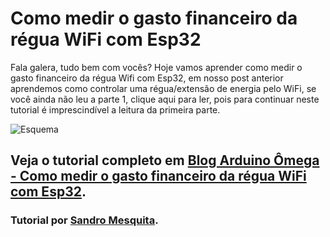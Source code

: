 # Como medir o gasto financeiro da régua WiFi com Esp32

Fala galera, tudo bem com vocês? Hoje vamos aprender como medir o gasto financeiro da régua Wifi com Esp32, em nosso post anterior aprendemos como controlar uma régua/extensão de energia pelo WiFi, se você ainda não leu a parte 1, clique aqui para ler, pois para continuar neste tutorial é imprescindível a leitura da primeira parte.

![Esquema](https://lh5.googleusercontent.com/iKOyQVP4IHbdRWqXSP4KgVju2jhbhOWa3huRzkIForeW_Dvw-yMP4yTN7wOCJ6FIcO4yrAAPTHnqFzksL_bEi3iPjJuh-WQOrnqEeDQ6QNwygYYQGSmeOvHYQradPXKlh8-Q8bdY)

## Veja o tutorial completo em [Blog Arduino Ômega - Como medir o gasto financeiro da régua WiFi com Esp32](https://blog.arduinoomega.com/como-medir-o-gasto-financeiro-da-regua-wifi-com-esp32/).

### Tutorial por [Sandro Mesquita](https://www.instagram.com/profsandromesquita/).
